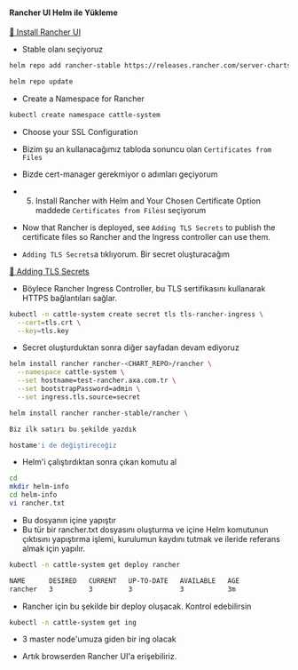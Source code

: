 #### Rancher UI Helm ile Yükleme

[📄 Install Rancher UI ](https://ranchermanager.docs.rancher.com/getting-started/installation-and-upgrade/install-upgrade-on-a-kubernetes-cluster)

- Stable olanı seçiyoruz

```bash
helm repo add rancher-stable https://releases.rancher.com/server-charts/stable

helm repo update
```

- Create a Namespace for Rancher

```bash
kubectl create namespace cattle-system
```

- Choose your SSL Configuration
- Bizim şu an kullanacağımız tabloda sonuncu olan `Certificates from Files`
- Bizde cert-manager gerekmiyor o adımları geçiyorum

- 5. Install Rancher with Helm and Your Chosen Certificate Option maddede `Certificates from Files`ı seçiyorum

- Now that Rancher is deployed, see `Adding TLS Secrets` to publish the certificate files so Rancher and the Ingress controller can use them. 
- `Adding TLS Secrets`a tıklıyorum. Bir secret oluşturacağım

[📄 Adding TLS Secrets ](https://ranchermanager.docs.rancher.com/getting-started/installation-and-upgrade/resources/add-tls-secrets)

- Böylece Rancher Ingress Controller, bu TLS sertifikasını kullanarak HTTPS bağlantıları sağlar.

```bash
kubectl -n cattle-system create secret tls tls-rancher-ingress \
  --cert=tls.crt \
  --key=tls.key
```

- Secret oluşturduktan sonra diğer sayfadan devam ediyoruz

```bash
helm install rancher rancher-<CHART_REPO>/rancher \
  --namespace cattle-system \
  --set hostname=test-rancher.axa.com.tr \
  --set bootstrapPassword=admin \
  --set ingress.tls.source=secret
```

```bash
helm install rancher rancher-stable/rancher \

Biz ilk satırı bu şekilde yazdık

hostame'i de değiştireceğiz
```

- Helm'i çalıştırdıktan sonra çıkan komutu al

```bash
cd
mkdir helm-info
cd helm-info
vi rancher.txt
```

- Bu dosyanın içine yapıştır
- Bu tür bir rancher.txt dosyasını oluşturma ve içine Helm komutunun çıktısını yapıştırma işlemi, kurulumun kaydını tutmak ve ileride referans almak için yapılır.

```bash
kubectl -n cattle-system get deploy rancher

NAME      DESIRED   CURRENT   UP-TO-DATE   AVAILABLE   AGE
rancher   3         3         3            3           3m
```
- Rancher için bu şekilde bir deploy oluşacak. Kontrol edebilirsin

```bash
kubectl -n cattle-system get ing
```
- 3 master node'umuza giden bir ing olacak

- Artık browserden Rancher UI'a erişebiliriz. 
